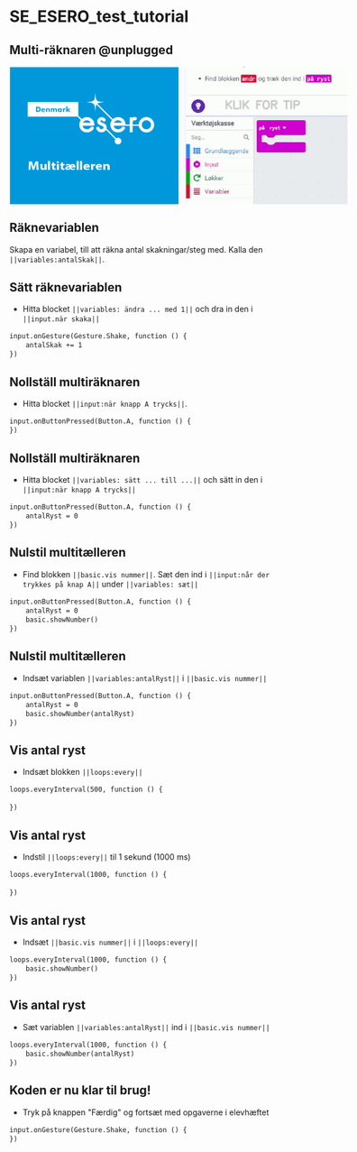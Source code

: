 # SE_ESERO_test_tutorial
## Multi-räknaren @unplugged
<div style="display: flex; justify-content: space-around;">
  <img src="https://github.com/ESERODanmark/multicounter/blob/master/multicounter_01.png?raw=true" alt="DampVibrations" width="300"/>
  <img src="https://github.com/ESERODanmark/multicounter/blob/master/clickTip.gif?raw=true" alt="ClickTip" width="300"/>
</div>

## Räknevariablen
Skapa en variabel, till att räkna antal skakningar/steg med. Kalla den `||variables:antalSkak||`. 

## Sätt räknevariablen
* Hitta blocket `||variables: ändra ... med 1||` och dra in den i  `||input.när skaka||`    

```blocks
input.onGesture(Gesture.Shake, function () {
    antalSkak += 1
})
```

## Nollställ multiräknaren
* Hitta blocket `||input:när knapp A trycks||`. 

```blocks
input.onButtonPressed(Button.A, function () {
})
```

## Nollställ multiräknaren
* Hitta blocket `||variables: sätt ... till ...||` och sätt in den i `||input:när knapp A trycks||`

```blocks
input.onButtonPressed(Button.A, function () {
    antalRyst = 0
})
```

## Nulstil multitælleren
* Find blokken `||basic.vis nummer||`. Sæt den ind i `||input:når der trykkes på knap A||` under `||variables: sæt||`

```blocks
input.onButtonPressed(Button.A, function () {
    antalRyst = 0
    basic.showNumber()
})
```

## Nulstil multitælleren
* Indsæt variablen `||variables:antalRyst||` i `||basic.vis nummer||`

```blocks
input.onButtonPressed(Button.A, function () {
    antalRyst = 0
    basic.showNumber(antalRyst)
})
```

## Vis antal ryst
* Indsæt blokken  `||loops:every||`

```blocks
loops.everyInterval(500, function () {
    
})
```

## Vis antal ryst
* Indstil `||loops:every||` til 1 sekund (1000 ms)

```blocks
loops.everyInterval(1000, function () {

})
```

## Vis antal ryst
* Indsæt  `||basic.vis nummer||` i `||loops:every||` 

```blocks
loops.everyInterval(1000, function () {
    basic.showNumber()
})
```

## Vis antal ryst
* Sæt variablen `||variables:antalRyst||` ind i `||basic.vis nummer||`
```blocks
loops.everyInterval(1000, function () {
    basic.showNumber(antalRyst)
})
```

## Koden er nu klar til brug!
* Tryk på knappen "Færdig" og fortsæt med opgaverne i elevhæftet


```template
input.onGesture(Gesture.Shake, function () {
})
```